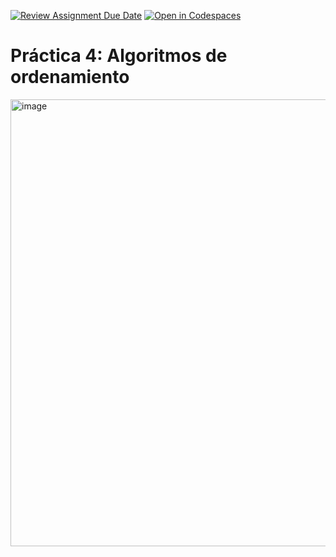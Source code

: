 [![Review Assignment Due Date](https://classroom.github.com/assets/deadline-readme-button-24ddc0f5d75046c5622901739e7c5dd533143b0c8e959d652212380cedb1ea36.svg)](https://classroom.github.com/a/ke8zCzPd)
[![Open in Codespaces](https://classroom.github.com/assets/launch-codespace-7f7980b617ed060a017424585567c406b6ee15c891e84e1186181d67ecf80aa0.svg)](https://classroom.github.com/open-in-codespaces?assignment_repo_id=13581279)
# Práctica 4: Algoritmos de ordenamiento

<img width="715" alt="image" src="https://github.com/AGN-Teaching/practica-4-algoritmos-de-ordenamiento-isaizurita/assets/141947909/2e729884-4c17-45e0-839d-ebd9296c4280">

